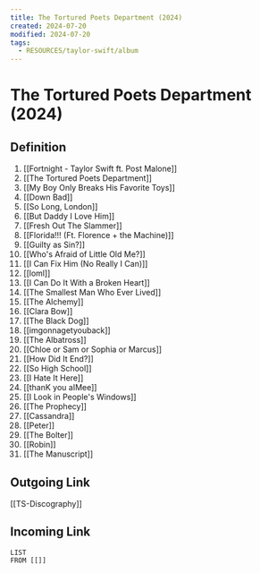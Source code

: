 ```yaml
---
title: The Tortured Poets Department (2024)
created: 2024-07-20
modified: 2024-07-20
tags:
  - RESOURCES/taylor-swift/album
---
```

# The Tortured Poets Department (2024)
## Definition
1. [[Fortnight - Taylor Swift ft. Post Malone]]
2. [[The Tortured Poets Department]]
3. [[My Boy Only Breaks His Favorite Toys]]
4. [[Down Bad]]
5. [[So Long, London]]
6. [[But Daddy I Love Him]]
7. [[Fresh Out The Slammer]]
8. [[Florida!!! (Ft. Florence + the Machine)]]
9. [[Guilty as Sin?]]
10. [[Who's Afraid of Little Old Me?]]
11. [[I Can Fix Him (No Really I Can)]]
12. ‎[[loml]]
13. [[I Can Do It With a Broken Heart]]
14. [[The Smallest Man Who Ever Lived]]
15. [[The Alchemy]]
16. [[Clara Bow]]
17. [[The Black Dog]]
18. [[imgonnagetyouback]]
19. [[The Albatross]]
20. [[Chloe or Sam or Sophia or Marcus]]
21. [[How Did It End?]]
22. [[So High School]]
23. [[I Hate It Here]]
24. [[​​thanK you aIMee]]
25. [[I Look in People's Windows]]
26. [[The Prophecy]]
27. [[Cassandra]]
28. [[Peter]]
29. [[The Bolter]]
30. [[Robin]]
31. [[The Manuscript]]
## Outgoing Link
[[TS-Discography]]
## Incoming Link
```dataview
LIST
FROM [[]]
```
